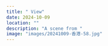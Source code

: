 ```yaml
---
title: " View"
date: 2024-10-09
location: ""
description: "A scene from "
image: "images/20241009-香港-58.jpg"
---
```

